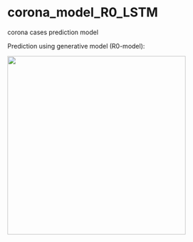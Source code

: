 # corona_model_R0_LSTM
corona cases prediction model

Prediction using generative model (R0-model):

<img src="images/demo1.png" width="400px" height="400px" />
